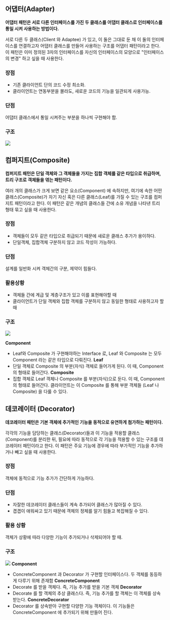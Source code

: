 ## 어댑터(Adapter)

**어댑터 패턴은 서로 다른 인터페이스를 가진 두 클래스를
어댑터 클래스로 인터페이스를 통일 시켜 사용하는 방법이다.**

서로 다른 두 클래스(Client 와 Adaptee) 가 있고, 이 둘은 그대로 둔 채 이 둘의 인터페이스를 연결하고자 어댑터 클래스를 만들어 사용하는 구조를 어댑터 패턴이라고 한다.
이 패턴은 이미 정의된 3자의 인터페이스를 자신의 인터페이스의 모양으로 "인터페이스의 변경" 하고 싶을 때 사용한다.

### 장점

- 기존 클라이언트 단의 코드 수정 최소화.
- 클라이언트는 연동부분을 몰라도, 새로운 코드의 기능을 일관되게 사용가능.

### 단점

어댑터 클래스에서 통일 시켜주는 부분을 하나씩 구현해야 함.

### 구조

![](https://images.velog.io/images/shinsw627/post/ba797745-e788-4f08-8097-21dae0944434/image.png)

## 컴퍼지트(Composite)

**컴퍼지트 패턴은 단일 객체와 그 객체들을 가지는 집합 객체를
같은 타입으로 취급하며, 트리 구조로 객체들을 엮는 패턴이다.**

여러 개의 클래스가 크게 보면 같은 요소(Component) 에 속하지만, 여기에 속한 어떤 클래스(Composite)가 자기 자신 혹은 다른 클래스(Leaf)를 가질 수 있는 구조를 컴퍼지트 패턴이라고 한다.
이 패턴은 같은 개념의 클래스들 간에 소유 개념을 나타낸 트리 형태 묶고 싶을 때 사용한다.

### 장점

- 객체들이 모두 같은 타입으로 취급되기 때문에 새로운 클래스 추가가 용이하다.
- 단일객체, 집합객체 구분하지 않고 코드 작성이 가능하다.

### 단점

설계를 일반화 시켜 객체간의 구분, 제약이 힘들다.

### 활용상황

- 객체들 간에 계급 및 계층구조가 있고 이를 표현해야할 때
- 클라이언트가 단일 객체와 집합 객체를 구분하지 않고 동일한 형태로 사용하고자 할 때

### 구조

![](https://images.velog.io/images/shinsw627/post/6b797c89-d2f3-431c-af29-07b16af56484/image.png)

**Component**

- Leaf와 Composite 가 구현해야하는 Interface 로, Leaf 와 Composite 는 모두 Component 라는 같은 타입으로 다뤄진다.
  **Leaf**
- 단일 객체로 Composite 의 부분(자식) 객체로 들어가게 된다.
  이 때, Component 의 형태로 들어간다.
  **Composite**
- 집합 객체로 Leaf 객체나 Composite 를 부분(자식)으로 둔다.
  이 때, Component 의 형태로 들어간다.
  클라이언트는 이 Composite 를 통해 부분 객체들 (Leaf 나 Composite) 을 다룰 수 있다.

## 데코레이터 (Decorator)

**데코레이터 패턴은 기본 객체에
추가적인 기능을 동적으로 유연하게 첨가하는 패턴이다.**

각각의 기능을 담당하는 클래스(Decorator)들과 이 기능을 적용할 클래스(Component)를 분리한 뒤, 필요에 따라 동적으로 각 기능을 적용할 수 있는 구조를 데코레이터 패턴이라고 한다.
이 패턴은 주요 기능에 경우에 따라 부가적인 기능을 추가하거나 빼고 싶을 때 사용한다.

### 장점

객체에 동적으로 기능 추가가 간단하게 가능하다.

### 단점

- 자잘한 데코레이터 클래스들이 계속 추가되어 클래스가 많아질 수 있다.
- 겹겹이 애워싸고 있기 때문에 객체의 정체를 알기 힘들고 복잡해질 수 있다.

### 활용 상황

객체가 상황에 따라 다양한 기능이 추가되거나 삭제되어야 할 때.

### 구조

![](https://images.velog.io/images/shinsw627/post/bf6d7ae0-d410-460a-8e68-7b63c17f9164/image.png)
**Component**

- ConcreteComponent 과 Decorator 가 구현할 인터페이스다.
  두 객체를 동등하게 다루기 위해 존재함
  **ConcreteComponent**
- Decorate 를 받을 객체다.
  즉, 기능 추가를 받을 기본 객체
  **Decorator**
- Decorate 를 할 객체의 추상 클래스다.
  즉, 기능 추가를 할 객체는 이 객체를 상속받는다.
  **ConcreteDecorator**
- Decorator 를 상속받아 구현할 다양한 기능 객체이다.
  이 기능들은 ConcreteComponent 에 추가되기 위해 만들어 진다.
